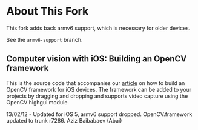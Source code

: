 # About This Fork

This fork adds back armv6 support, which is necessary for older devices.

See the `armv6-support` branch.

Computer vision with iOS: Building an OpenCV framework
------------------------------------------------------

This is the source code that accompanies our [article][1] on how to build an 
OpenCV framework for iOS devices. The framework can be added to your projects by 
dragging and dropping and supports video capture using the OpenCV highgui module. 

[1]: http://aptogo.co.uk/2011/09/opencv-framework-for-ios/

13/02/12 - Updated for iOS 5, armv6 support dropped. 
           OpenCV.framework updated to trunk r7286.   Aziz Baibabaev (Abai)